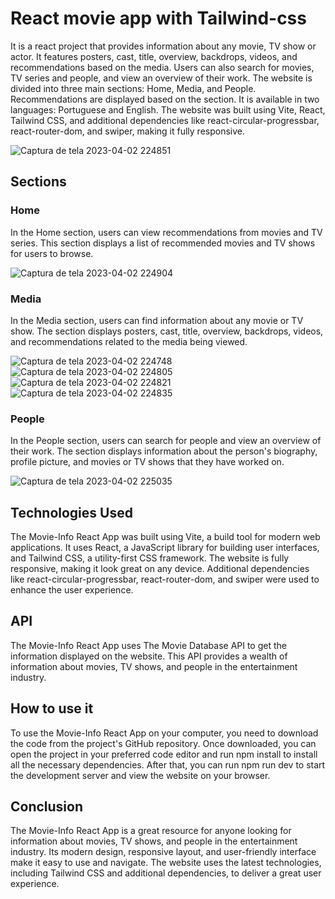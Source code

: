 # React movie app with Tailwind-css

It is a react project that provides information about any movie, TV show or actor. It features posters, cast, title, overview, backdrops, videos, and recommendations based on the media. Users can also search for movies, TV series and people, and view an overview of their work. The website is divided into three main sections: Home, Media, and People. Recommendations are displayed based on the section. It is available in two languages: Portuguese and English. The website was built using Vite, React, Tailwind CSS, and additional dependencies like react-circular-progressbar, react-router-dom, and swiper, making it fully responsive.


![Captura de tela 2023-04-02 224851](https://user-images.githubusercontent.com/80134625/229396226-1699addb-fe1c-4224-9951-eb9d33ef6b34.png)

## Sections

### Home
In the Home section, users can view recommendations from movies and TV series. This section displays a list of recommended movies and TV shows for users to browse.


![Captura de tela 2023-04-02 224904](https://user-images.githubusercontent.com/80134625/229396320-e01f9a5c-25fc-47a8-a563-aae388aac210.png)

### Media
In the Media section, users can find information about any movie or TV show. The section displays posters, cast, title, overview, backdrops, videos, and recommendations related to the media being viewed.


![Captura de tela 2023-04-02 224748](https://user-images.githubusercontent.com/80134625/229396431-3f43eb6e-d6d8-4af4-9eda-31a27f1eb297.png)
![Captura de tela 2023-04-02 224805](https://user-images.githubusercontent.com/80134625/229396435-9bcf6c85-a305-4f58-b8ac-f486a687da02.png)
![Captura de tela 2023-04-02 224821](https://user-images.githubusercontent.com/80134625/229396437-db06b018-7ed4-42e4-b6bb-17ec4b1e96d4.png)
![Captura de tela 2023-04-02 224835](https://user-images.githubusercontent.com/80134625/229396515-4bf805e2-5899-464f-b46e-05852b9f4ac6.png)


### People
In the People section, users can search for people and view an overview of their work. The section displays information about the person's biography, profile picture, and movies or TV shows that they have worked on.


![Captura de tela 2023-04-02 225035](https://user-images.githubusercontent.com/80134625/229396604-e9118594-c021-4f8c-a6f3-4c508786695a.png)


## Technologies Used
The Movie-Info React App was built using Vite, a build tool for modern web applications. It uses React, a JavaScript library for building user interfaces, and Tailwind CSS, a utility-first CSS framework. The website is fully responsive, making it look great on any device. Additional dependencies like react-circular-progressbar, react-router-dom, and swiper were used to enhance the user experience.

## API
The Movie-Info React App uses The Movie Database API to get the information displayed on the website. This API provides a wealth of information about movies, TV shows, and people in the entertainment industry.

## How to use it
To use the Movie-Info React App on your computer, you need to download the code from the project's GitHub repository. Once downloaded, you can open the project in your preferred code editor and run npm install to install all the necessary dependencies. After that, you can run npm run dev to start the development server and view the website on your browser.

## Conclusion
The Movie-Info React App is a great resource for anyone looking for information about movies, TV shows, and people in the entertainment industry. Its modern design, responsive layout, and user-friendly interface make it easy to use and navigate. The website uses the latest technologies, including Tailwind CSS and additional dependencies, to deliver a great user experience.
